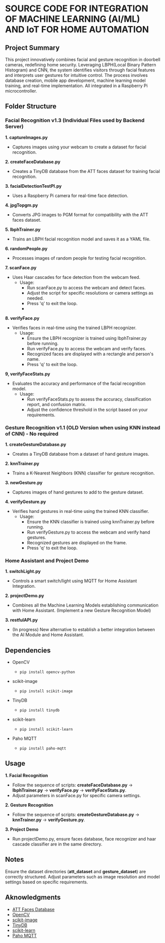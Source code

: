 # **SOURCE CODE FOR INTEGRATION OF MACHINE LEARNING (AI/ML) AND IoT FOR HOME AUTOMATION**
## Project Summary
This project innovatively combines facial and gesture recognition in doorbell cameras, redefining home security. Leveraging LBPH(Local Binary Pattern Histogram) and CNN, the system identifies visitors through facial features and interprets user gestures for intuitive control. The process involves database creation, mobile app development, machine learning model training, and real-time implementation. All integrated  in a Raspberry Pi microcontroller.

## Folder Structure
### Facial Recognition v1.3 (Individual Files used by Backend Server)
__1. captureImages.py__

  - Captures images using your webcam to create a dataset for facial recognition.

__2. createFaceDatabase.py__

  - Creates a TinyDB database from the ATT faces dataset for training facial recognition.

__3. facialDetectionTestPI.py__

  - Uses a Raspberry Pi camera for real-time face detection.

__4. jpgTopgm.py__

  - Converts JPG images to PGM format for compatibility with the ATT faces dataset.

__5. lbphTrainer.py__

  - Trains an LBPH facial recognition model and saves it as a YAML file.

__6. randomPeople.py__

  - Processes images of random people for testing facial recognition.

__7. scanFace.py__
   
 - Uses Haar cascades for face detection from the webcam feed.
    - Usage:
        - Run scanFace.py to access the webcam and detect faces.
        - Adjust the script for specific resolutions or camera settings as needed.
        - Press 'q' to exit the loop.
        - 
__8. verifyFace.py__

  - Verifies faces in real-time using the trained LBPH recognizer.
    - Usage:
        - Ensure the LBPH recognizer is trained using lbphTrainer.py before running.
        - Run verifyFace.py to access the webcam and verify faces.
        - Recognized faces are displayed with a rectangle and person's name.
        - Press 'q' to exit the loop.

__9, verifyFaceStats.py__

  - Evaluates the accuracy and performance of the facial recognition model.
    - Usage:
      - Run verifyFaceStats.py to assess the accuracy, classification report, and confusion matrix.
      - Adjust the confidence threshold in the script based on your requirements.

### Gesture Recognition v1.1 (OLD Version when using KNN instead of CNN) - No required
__1. createGestureDatabase.py__

  - Creates a TinyDB database from a dataset of hand gesture images.

__2. knnTrainer.py__

  - Trains a K-Nearest Neighbors (KNN) classifier for gesture recognition.

__3. newGesture.py__

  - Captures images of hand gestures to add to the gesture dataset.

__4. verifyGesture.py__

  - Verifies hand gestures in real-time using the trained KNN classifier.
    - Usage:
        - Ensure the KNN classifier is trained using knnTrainer.py before running.
        - Run verifyGesture.py to access the webcam and verify hand gestures.
        - Recognized gestures are displayed on the frame.
        - Press 'q' to exit the loop.
          
### Home Assistant and Project Demo
__1. switchLight.py__

  - Controls a smart switch/light using MQTT for Home Assistant Integration.

__2. projectDemo.py__

  - Combines all the Machine Learning Models establishing communication with Home Assistant. (Implement a new Gesture Recognition Model)

__3. restfulAPI.py__

  - (In progress) New alternative to establish a better integration between the AI Module and Home Assistant.

## Dependencies
  - OpenCV
    -     pip install opencv-python
  - scikit-image
    -     pip install scikit-image
  - TinyDB
    -     pip install tinydb
  - scikit-learn
    -     pip install scikit-learn
  - Paho MQTT
    -     pip install paho-mqtt

## Usage
__1. Facial Recognition__

  - Follow the sequence of scripts: __createFaceDatabase.py__ -> __lbphTrainer.py__ -> __verifyFace.py__ -> __verifyFaceStats.py__.
  - Adjust parameters in scanFace.py for specific camera settings.

__2. Gesture Recognition__

  - Follow the sequence of scripts: __createGestureDatabase.py__ -> __knnTrainer.py__ -> __verifyGesture.py__.

__3. Project Demo__

  - Run projectDemo.py, ensure faces database, face recognizer and haar cascade classifier are in the same directory.
  
## Notes
Ensure the dataset directories (__att_dataset__ and __gesture_dataset__) are correctly structured.
Adjust parameters such as image resolution and model settings based on specific requirements.

## Aknowledgments
  - [ATT Faces Database](https://www.kasrl.org/jplab/)
  - [OpenCV](https://opencv.org/)
  - [scikit-image](https://scikit-image.org/)
  - [TinyDB](https://tinydb.readthedocs.io/en/latest/)
  - [scikit-learn](https://scikit-learn.org/stable/)
  - [Paho MQTT](https://pypi.org/project/paho-mqtt/)
